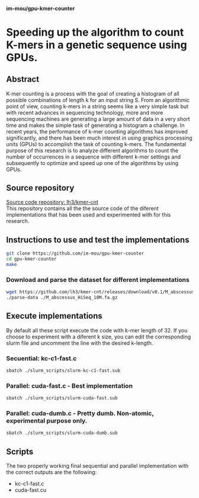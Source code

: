 #### im-mou/gpu-kmer-counter
# Speeding up the algorithm to count K-mers in a genetic sequence using GPUs.

## Abstract
K-mer counting is a process with the goal of creating a histogram of all possible combinations of length k for an input string S. From an algorithmic point of view, counting k-mers in a string seems like a very simple task but with recent advances in sequencing technology, more and more sequencing machines are generating a large amount of data in a very short time and makes the simple task of generating a histogram a challenge. In recent years, the performance of k-mer counting algorithms has improved significantly, and there has been much interest in using graphics processing units (GPUs) to accomplish the task of counting k-mers. The fundamental purpose of this research is to analyze different algorithms to count the number of occurrences in a sequence with different k-mer settings and subsequently to optimize and speed up one of the algorithms by using GPUs.

## Source repository
[Source code repository: lh3/kmer-cnt](https://github.com/lh3/kmer-cnt)
<br/>
This repository contains all the the source code of the diferent implementations that has been used and experimented with for this research.

## Instructions to use and test the implementations

```sh
git clone https://github.com/im-mou/gpu-kmer-counter
cd gpu-kmer-counter
make
```

### Download and parse the dataset for different implementations

```sh
wget https://github.com/lh3/kmer-cnt/releases/download/v0.1/M_abscessus_HiSeq_10M.fa.gz
./parse-data ./M_abscessus_HiSeq_10M.fa.gz
```

## Execute implementations

By default all these script execute the code with k-mer length of 32. If you choose to experiment with a diferent k size, you can edit the corresponding slurm file and uncomment the line with the desired k-length.

### Secuential: kc-c1-fast.c
```sh
sbatch ./slurm_scripts/slurm-kc-c1-fast.sub
```

### Parallel: cuda-fast.c - Best implementation
```sh
sbatch ./slurm_scripts/slurm-cuda-fast.sub
```

### Parallel: cuda-dumb.c - Pretty dumb. Non-atomic, experimental purpose only.
```sh
sbatch ./slurm_scripts/slurm-cuda-dumb.sub
```

## Scripts
The two properly working final sequential and parallel implementation with the correct outputs are the following:
- kc-c1-fast.c
- cuda-fast.cu
